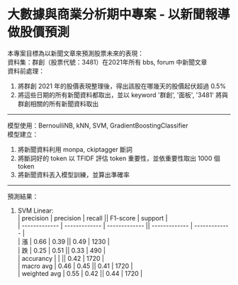 # 大數據與商業分析期中專案 - 以新聞報導做股價預測
本專案目標為以新聞文章來預測股票未來的表現：  
資料集：群創（股票代號：3481）在2021年所有 bbs, forum 中新聞文章  
資料前處理：  
 1. 將群創 2021 年的股價表現整理後，得出該股在哪幾天的股價起伏超過 0.5%
 2. 將這些日期的所有新聞資料都取出，並以 keyword '群創‘, '面板', '3481' 將與群創相關的所有新聞資料取出  
----------------------------------------  
模型使用：BernoulliNB, kNN, SVM, GradientBoostingClassifier  
模型建立：  
 1. 將新聞資料利用 monpa, ckiptagger 斷詞
 2. 將斷詞好的 token 以 TFIDF 評估 token 重要性，並依重要性取出 1000 個 token
 3. 將新聞資料丟入模型訓練，並算出準確率
-----------------------------------------
預測結果：
 1. SVM Linear:  
| precision  | precision  | recall || F1-score | support |  
| ------------- | ------------- | ------------- || ------------- | ------------- |  
| 漲  | 0.66  | 0.39  || 0.49  | 1230  |  
| 跌  | 0.25  | 0.51  || 0.33  | 490  |  
| accurancy  |   |   || 0.42  | 1720  |  
| macro avg  | 0.46  | 0.45  || 0.41  | 1720  |  
| weighted avg  | 0.55  | 0.42  || 0.44  | 1720  |  
 
